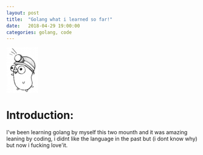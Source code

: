 ```yaml
---
layout: post
title:  "Golang what i learned so far!"
date:   2018-04-29 19:00:00
categories: golang, code
---
```


![GoLang Logo](/assets/images/golanglogo.png)

Introduction:
=============

I've been learning golang by myself this two mounth and it was amazing leaning by coding, i didnt like the language in the past but (i dont know why) but now i fucking love'it.

